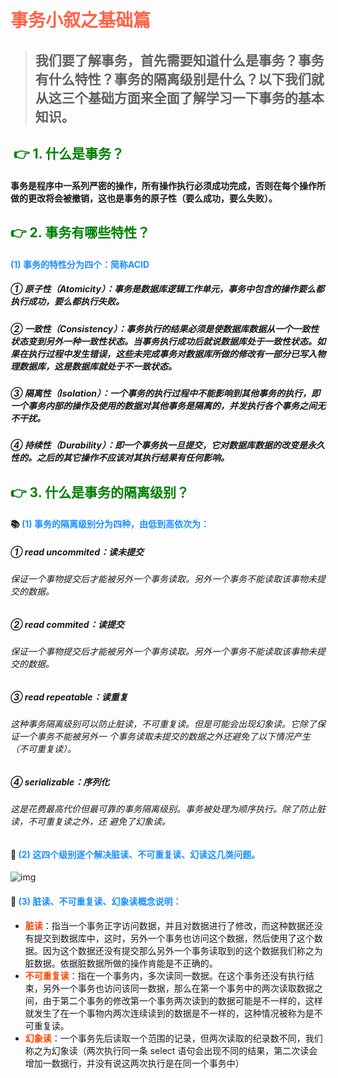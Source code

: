 # <font color=' #FF6347'>事务小叙之基础篇</font>

> ## 我们要了解事务，首先需要知道什么是事务？事务有什么特性？事务的隔离级别是什么？以下我们就从这三个基础方面来全面了解学习一下事务的基本知识。

## <font color='green'> :point_right: 1. 什么是事务？</font>

#### 事务是程序中一系列严密的操作，所有操作执行必须成功完成，否则在每个操作所做的更改将会被撤销，这也是事务的原子性（要么成功，要么失败）。

## <font color='green'> :point_right: 2. 事务有哪些特性？</font>

#### <font color='#1E90FF'>(1) 事务的特性分为四个：简称ACID</font>

##### ① 原子性（Atomicity）：事务是数据库逻辑工作单元，事务中包含的操作要么都执行成功，要么都执行失败。

##### ② 一致性（Consistency）：事务执行的结果必须是使数据库数据从一个一致性状态变到另外一种一致性状态。当事务执行成功后就说数据库处于一致性状态。如果在执行过程中发生错误，这些未完成事务对数据库所做的修改有一部分已写入物理数据库，这是数据库就处于不一致状态。

##### ③ 隔离性（Isolation）：一个事务的执行过程中不能影响到其他事务的执行，即一个事务内部的操作及使用的数据对其他事务是隔离的，并发执行各个事务之间无不干扰。

##### ④ 持续性（Durability）：即一个事务执一旦提交，它对数据库数据的改变是永久性的。之后的其它操作不应该对其执行结果有任何影响。

## <font color='green'> :point_right: 3. 什么是事务的隔离级别？</font>

#### :books: <font color='#1E90FF'>(1) 事务的隔离级别分为四种，由低到高依次为：</font>

##### 	① read uncommited：读未提交

###### 		保证一个事物提交后才能被另外一个事务读取。另外一个事务不能读取该事物未提交的数据。

##### 	② read commited：读提交

###### 		保证一个事物提交后才能被另外一个事务读取。另外一个事务不能读取该事物未提交的数据。

##### 	③ read repeatable：读重复

###### 		这种事务隔离级别可以防止脏读，不可重复读。但是可能会出现幻象读。它除了保证一个事务不能被另外一	个事务读取未提交的数据之外还避免了以下情况产生（不可重复读）。

##### 	④ serializable：序列化

###### 		这是花费最高代价但最可靠的事务隔离级别。事务被处理为顺序执行。除了防止脏读，不可重复读之外，还	避免了幻象读。

#### :bookmark_tabs: <font color='#1E90FF'>(2) 这四个级别逐个解决脏读、不可重复读、幻读这几类问题。</font>

![img](https://gitee.com/zero-2-one/imagebed/raw/master/img/事物的隔离级别.png)

#### :mag_right: <font color='#1E90FF'>(3) 脏读、不可重复读、幻象读概念说明：</font>

- <font color='#FF4500'>**脏读**</font >：指当一个事务正字访问数据，并且对数据进行了修改，而这种数据还没有提交到数据库中，这时，另外一个事务也访问这个数据，然后使用了这个数据。因为这个数据还没有提交那么另外一个事务读取到的这个数据我们称之为脏数据。依据脏数据所做的操作肯能是不正确的。
- <font color='#FF4500'>**不可重复读**</font>：指在一个事务内，多次读同一数据。在这个事务还没有执行结束，另外一个事务也访问该同一数据，那么在第一个事务中的两次读取数据之间，由于第二个事务的修改第一个事务两次读到的数据可能是不一样的，这样就发生了在一个事物内两次连续读到的数据是不一样的，这种情况被称为是不可重复读。
- <font color='#FF4500'>**幻象读**</font>：一个事务先后读取一个范围的记录，但两次读取的纪录数不同，我们称之为幻象读（两次执行同一条 select 语句会出现不同的结果，第二次读会增加一数据行，并没有说这两次执行是在同一个事务中）
